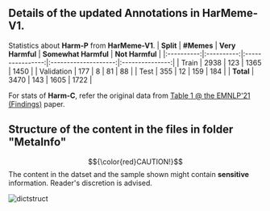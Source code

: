 ## Details of the updated Annotations in <strong>HarMeme-V1</strong>.
Statistics about <strong>Harm-P</strong> from <strong>HarMeme-V1</strong>.
|  **Split** | **#Memes** | **Very Harmful** | **Somewhat Harmful** | **Not Harmful** |
|:----------:|:----------:|:----------------:|:--------------------:|:---------------:|
|    Train   |    2938    |        123       |         1365         |       1450      |
| Validation |     177    |         8        |          81          |        88       |
|    Test    |     355    |        12        |          159         |       184       |
|  **Total** |    3470    |        143       |         1605         |       1722      |

For stats of <strong>Harm-C</strong>, refer the original data from <a href="https://aclanthology.org/2021.findings-emnlp.379.pdf">Table 1 @ the EMNLP'21 (Findings)</a> paper.


## Structure of the content in the files in folder "MetaInfo" 
$${\color{red}CAUTION!}$$ The content in the datset and the sample shown might contain <strong>sensitive</strong> information. Reader's discretion is advised.

![dictstruct](https://github.com/LCS2-IIITD/MOMENTA/assets/9869470/06d2d94c-1c8c-4ffa-96c1-dca78676ae88)
